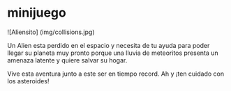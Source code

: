 # minijuego

![Aliensito]
(img/collisions.jpg)

Un Alien esta perdido en el espacio y necesita de tu ayuda para poder llegar su planeta muy pronto porque una lluvia de meteoritos presenta un amenaza latente y quiere salvar su hogar.

Vive esta aventura junto a este ser en tiempo record. Ah y ¡ten cuidado con los asteroides!

